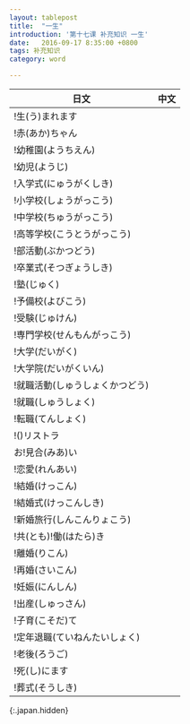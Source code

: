 ```yaml
---
layout: tablepost
title:  "一生"
introduction: '第十七课 补充知识 一生'
date:   2016-09-17 8:35:00 +0800
tags: 补充知识
category: word

---
```


| 日文                            | 中文 |
| ---                             | ---  |
| !生(う)まれます                 |      |
| !赤(あか)ちゃん                 |      |
| !幼稚園(ようちえん)             |      |
| !幼児(ようじ)                   |      |
| !入学式(にゅうがくしき)         |      |
| !小学校(しょうがっこう)         |      |
| !中学校(ちゅうがっこう)         |      |
| !高等学校(こうとうがっこう)     |      |
| !部活動(ぶかつどう)             |      |
| !卒業式(そつぎょうしき)         |      |
| !塾(じゅく)                     |      |
| !予備校(よびこう)               |      |
| !受験(じゅけん)                 |      |
| !専門学校(せんもんがっこう)     |      |
| !大学(だいがく)                 |      |
| !大学院(だいがくいん)           |      |
| !就職活動(しゅうしょくかつどう) |      |
| !就職(しゅうしょく)             |      |
| !転職(てんしょく)               |      |
| !()リストラ                     |      |
| お!見合(みあ)い                 |      |
| !恋愛(れんあい)                 |      |
| !結婚(けっこん)                 |      |
| !結婚式(けっこんしき)           |      |
| !新婚旅行(しんこんりょこう)     |      |
| !共(とも)!働(はたら)き          |      |
| !離婚(りこん)                   |      |
| !再婚(さいこん)                 |      |
| !妊娠(にんしん)                 |      |
| !出産(しゅっさん)               |      |
| !子育(こそだ)て                 |      |
| !定年退職(ていねんたいしょく)   |      |
| !老後(ろうご)                   |      |
| !死(し)にます                   |      |
| !葬式(そうしき)                 |      |
{:.japan.hidden}
